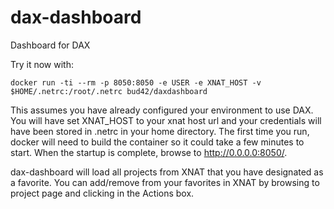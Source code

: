 # dax-dashboard
Dashboard for DAX

Try it now with:
```
docker run -ti --rm -p 8050:8050 -e USER -e XNAT_HOST -v $HOME/.netrc:/root/.netrc bud42/daxdashboard
```

This assumes you have already configured your environment to use DAX. You will have set XNAT_HOST to your xnat host url and your credentials will have been stored in .netrc in your home directory. The first time you run, docker will need to build the container so it could take a few minutes to start. When the startup is complete, browse to http://0.0.0.0:8050/.


dax-dashboard will load all projects from XNAT that you have designated as a favorite. You can add/remove from your favorites in XNAT by browsing to project page and clicking in the Actions box.
